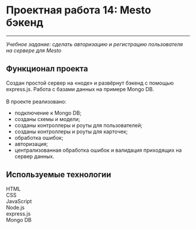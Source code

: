 # Проектная работа 14: Mesto бэкенд
------
_Учебное задание: сделать авторизацию и регистрацию пользователя на сервере для Mesto_  

## Функционал проекта

 Создан простой сервер на «ноде» и развёрнут бэкенд с помощью express.js. Работа с базами данных на примере Mongo DB.
<br/>  
В проекте реализовано:

* подключение к Mongo DB;
* созданы схемы и модели;
* созданы контроллеры и роуты для пользователей;
* созданы контроллеры и роуты для карточек;
* обработка ошибок;
* авторизация;
* централизованная обработка ошибок и валидация приходящих на сервер данных.

## Используемые технологии
  
HTML     
CSS   
JavaScript    
Node.js  
express.js  
Mongo DB  
